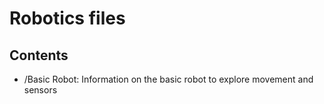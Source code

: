 # Robotics files

## Contents

* /Basic Robot:  Information on the basic robot to explore movement and sensors
